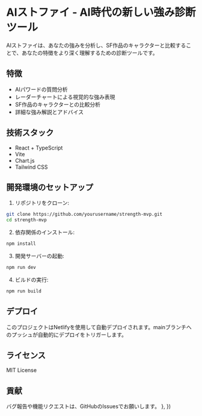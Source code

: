 # AIストファイ - AI時代の新しい強み診断ツール

AIストファイは、あなたの強みを分析し、SF作品のキャラクターと比較することで、あなたの特徴をより深く理解するための診断ツールです。

## 特徴

- AIパワードの質問分析
- レーダーチャートによる視覚的な強み表現
- SF作品のキャラクターとの比較分析
- 詳細な強み解説とアドバイス

## 技術スタック

- React + TypeScript
- Vite
- Chart.js
- Tailwind CSS

## 開発環境のセットアップ

1. リポジトリをクローン:
```bash
git clone https://github.com/yourusername/strength-mvp.git
cd strength-mvp
```

2. 依存関係のインストール:
```bash
npm install
```

3. 開発サーバーの起動:
```bash
npm run dev
```

4. ビルドの実行:
```bash
npm run build
```

## デプロイ

このプロジェクトはNetlifyを使用して自動デプロイされます。mainブランチへのプッシュが自動的にデプロイをトリガーします。

## ライセンス

MIT License

## 貢献

バグ報告や機能リクエストは、GitHubのIssuesでお願いします。
  },
})
```
